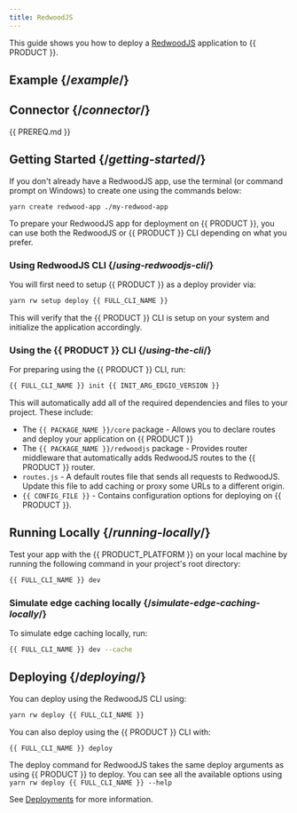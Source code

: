 ```yaml
---
title: RedwoodJS
---
```


This guide shows you how to deploy a [RedwoodJS](https://redwoodjs.com/) application to {{ PRODUCT }}.

## Example {/*example*/}

<ExampleButtons
  title="RedwoodJS"
  siteUrl="https://edgio-community-examples-redwoodjs-live.layer0-limelight.link/"
  repoUrl="https://github.com/edgio-docs/edgio-redwoodjs-example" 
  deployFromRepo />

## Connector {/*connector*/}

{{ PREREQ.md }}

## Getting Started {/*getting-started*/}

If you don't already have a RedwoodJS app, use the terminal (or command prompt on Windows) to create one using the commands below:

```cli
yarn create redwood-app ./my-redwood-app
```

To prepare your RedwoodJS app for deployment on {{ PRODUCT }}, you can use both the RedwoodJS or {{ PRODUCT }} CLI depending on what you prefer.

### Using RedwoodJS CLI {/*using-redwoodjs-cli*/}

You will first need to setup {{ PRODUCT }} as a deploy provider via:

```bash
yarn rw setup deploy {{ FULL_CLI_NAME }}
```

This will verify that the {{ PRODUCT }} CLI is setup on your system and initialize the application accordingly.

### Using the {{ PRODUCT }} CLI {/*using-the-cli*/}

For preparing using the {{ PRODUCT }} CLI, run:

```bash
{{ FULL_CLI_NAME }} init {{ INIT_ARG_EDGIO_VERSION }}
```

This will automatically add all of the required dependencies and files to your project. These include:

- The `{{ PACKAGE_NAME }}/core` package - Allows you to declare routes and deploy your application on {{ PRODUCT }}
- The `{{ PACKAGE_NAME }}/redwoodjs` package - Provides router middleware that automatically adds RedwoodJS routes to the {{ PRODUCT }} router.
- `routes.js` - A default routes file that sends all requests to RedwoodJS. Update this file to add caching or proxy some URLs to a different origin.
- `{{ CONFIG_FILE }}` - Contains configuration options for deploying on {{ PRODUCT }}.

## Running Locally {/*running-locally*/}

Test your app with the {{ PRODUCT_PLATFORM }} on your local machine by running the following command in your project's root directory:

```bash
{{ FULL_CLI_NAME }} dev
```

### Simulate edge caching locally {/*simulate-edge-caching-locally*/}

To simulate edge caching locally, run:

```bash
{{ FULL_CLI_NAME }} dev --cache
```

## Deploying {/*deploying*/}

You can deploy using the RedwoodJS CLI using:

```bash
yarn rw deploy {{ FULL_CLI_NAME }}
```

You can also deploy using the {{ PRODUCT }} CLI with:

```bash
{{ FULL_CLI_NAME }} deploy
```

The deploy command for RedwoodJS takes the same deploy arguments as using {{ PRODUCT }} to deploy. You can see all the available options using `yarn rw deploy {{ FULL_CLI_NAME }} --help`

See [Deployments](/guides/basics/deployments) for more information.
